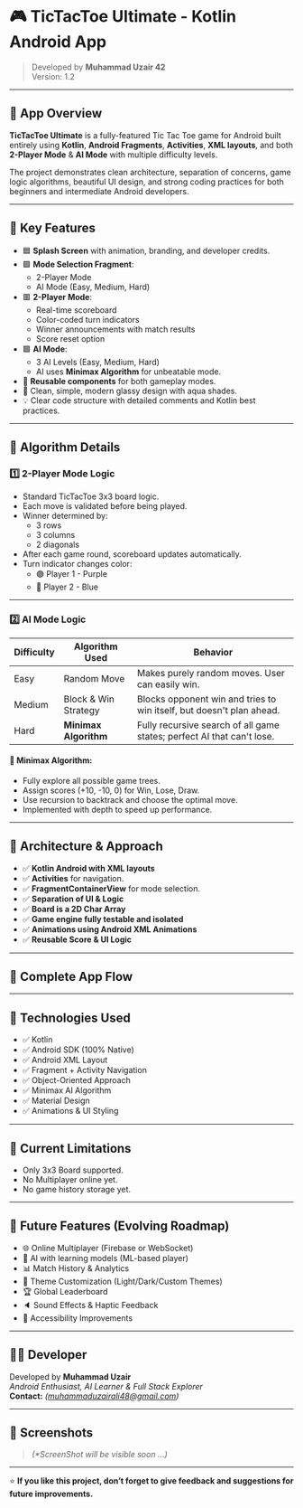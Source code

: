 # 🎮 TicTacToe Ultimate - Kotlin Android App

> Developed by **Muhammad Uzair 42**  
> Version: 1.2

---

## 📱 App Overview

**TicTacToe Ultimate** is a fully-featured Tic Tac Toe game for Android built entirely using **Kotlin**, **Android Fragments**, **Activities**, **XML layouts**, and both **2-Player Mode** & **AI Mode** with multiple difficulty levels. 

The project demonstrates clean architecture, separation of concerns, game logic algorithms, beautiful UI design, and strong coding practices for both beginners and intermediate Android developers.

---

## 🌟 Key Features

- 🟦 **Splash Screen** with animation, branding, and developer credits.
- 🟩 **Mode Selection Fragment**:
  - 2-Player Mode
  - AI Mode (Easy, Medium, Hard)
- 🟥 **2-Player Mode**:
  - Real-time scoreboard
  - Color-coded turn indicators
  - Winner announcements with match results
  - Score reset option
- 🟪 **AI Mode**:
  - 3 AI Levels (Easy, Medium, Hard)
  - AI uses **Minimax Algorithm** for unbeatable mode.
- 🔄 **Reusable components** for both gameplay modes.
- 🎨 Clean, simple, modern glassy design with aqua shades.
- 💡 Clear code structure with detailed comments and Kotlin best practices.

---

## 🧮 Algorithm Details

### 1️⃣ 2-Player Mode Logic

- Standard TicTacToe 3x3 board logic.
- Each move is validated before being played.
- Winner determined by:
  - 3 rows
  - 3 columns
  - 2 diagonals
- After each game round, scoreboard updates automatically.
- Turn indicator changes color:
  - 🟣 Player 1 - Purple
  - 🔵 Player 2 - Blue

---

### 2️⃣ AI Mode Logic

| Difficulty | Algorithm Used | Behavior |
| ----------- | -------------- | -------- |
| Easy | Random Move | Makes purely random moves. User can easily win. |
| Medium | Block & Win Strategy | Blocks opponent win and tries to win itself, but doesn't plan ahead. |
| Hard | **Minimax Algorithm** | Fully recursive search of all game states; perfect AI that can't lose. |

#### 🔎 Minimax Algorithm:

- Fully explore all possible game trees.
- Assign scores (+10, -10, 0) for Win, Lose, Draw.
- Use recursion to backtrack and choose the optimal move.
- Implemented with depth to speed up performance.

---

## 🧰 Architecture & Approach

- ✅ **Kotlin Android with XML layouts**
- ✅ **Activities** for navigation.
- ✅ **FragmentContainerView** for mode selection.
- ✅ **Separation of UI & Logic**
- ✅ **Board is a 2D Char Array**
- ✅ **Game engine fully testable and isolated**
- ✅ **Animations using Android XML Animations**
- ✅ **Reusable Score & UI Logic**

---

## 🔄 Complete App Flow


---

## 🎯 Technologies Used

- ✅ Kotlin
- ✅ Android SDK (100% Native)
- ✅ Android XML Layout
- ✅ Fragment + Activity Navigation
- ✅ Object-Oriented Approach
- ✅ Minimax AI Algorithm
- ✅ Material Design
- ✅ Animations & UI Styling

---

## 🚀 Current Limitations

- Only 3x3 Board supported.
- No Multiplayer online yet.
- No game history storage yet.

---

## 🔮 Future Features (Evolving Roadmap)

- 🌐 Online Multiplayer (Firebase or WebSocket)
- 🧠 AI with learning models (ML-based player)
- 📊 Match History & Analytics
- 🎨 Theme Customization (Light/Dark/Custom Themes)
- 🏆 Global Leaderboard
- 🔈 Sound Effects & Haptic Feedback
- 🔎 Accessibility Improvements

---

## 👨‍💻 Developer

Developed by **Muhammad Uzair**  
_Android Enthusiast, AI Learner & Full Stack Explorer_  
**Contact:** *(muhammaduzairali48@gmail.com)*

---

## 📸 Screenshots


> _(*ScreenShot will be visible soon ...)_

---

⭐ **If you like this project, don’t forget to give feedback and suggestions for future improvements.**

